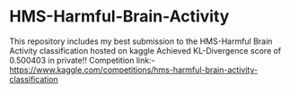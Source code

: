 # HMS-Harmful-Brain-Activity
This repository includes my best submission to the HMS-Harmful Brain Activity classification hosted on kaggle
Achieved KL-Divergence score of 0.500403 in private!!
Competition link:- https://www.kaggle.com/competitions/hms-harmful-brain-activity-classification
